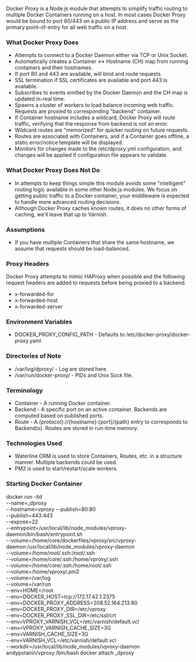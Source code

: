 Docker Proxy is a Node.js module that attempts to simplify traffic routing to multiple Docker Containers running on a host.
In most cases Docker Proxy would be bound to port 80/443 on a public IP address and serve as the primary point-of-entry for all web traffic on a host.

### What Docker Proxy Does

* Attempts to connect to a Docker Daemon either via TCP or Unix Socket.
* Automatically creates a Container <-> Hostname (CH) map from running containers and their hostnames.
* If port 80 and 443 are available, will bind and route requests.
* SSL termination if SSL certificates are available and port 443 is available.
* Subscribes to events emitted by the Docker Daemon and the CH map is updated in-real time.
* Spawns a cluster of workers to load balance incoming web traffic. Requests are proxied to corresponding "backend" container.
* If Container hostname includes a wildcard, Docker Proxy will route traffic, verifying that the response from backend is not an error.
* Wildcard routes are "memorized" for quicker routing on future requests.
* Routes are associated with Containers, and if a Container goes offline, a static error/notice template will be displayed.
* Monitors for changes made to the /etc/dproxy.yml configuration, and changes will be applied if configuration file appears to validate.

### What Docker Proxy Does Not Do

* In attempts to keep things simple this module avoids some "intelligent" routing logic available in some other Node.js modules. We focus on getting public traffic to a Docker container, your middleware is expected to handle more advanced routing decisions.
* Although Docker Proxy caches known routes, it does no other forms of caching, we'll leave that up to Varnish.

### Assumptions

* If you have multiple Containers that share the same hostname, we assume that requests should be load-balanced.

### Proxy Headers
Docker Proxy attempts to mimic HAProxy when possible and the following request headers are added to requests before being proxied to a backend.

* x-forwarded-for
* x-forwarded-host
* x-forwarded-server

### Environment Variables

* DOCKER_PROXY_CONFIG_PATH - Defaults to /etc/docker-proxy/docker-proxy.yaml

### Directories of Note

* /var/log/dproxy/ - Log are stored here.
* /var/run/docker-proxy/ - PIDs and Unix Sock file.

### Terminology

* Container - A running Docker container.
* Backend - A specific port on an active container. Backends are computed based on published ports.
* Route - A {protocol}://{hostname}:{port}/{path} entry to corresponds to Backend(s). Routes are stored in run-time memory.

### Technologies Used

* Waterline ORM is used to store Containers, Routes, etc. in a structure manner. Multiple backends could be used.
* PM2 is used to start/restart/scale workers.


### Starting Docker Container

  docker run -itd \
    --name=_dproxy \
    --hostname=vproxy \--publish=80:80 \
    --publish=443:443 \
    --expose=22 \
    --entrypoint=/usr/local/lib/node_modules/vproxy-daemon/bin/bash/entrypoint.sh \
    --volume=/home/core/dockerfiles/vproxy/src/vproxy-daemon:/usr/local/lib/node_modules/vproxy-daemon \
    --volume=/home/root/.ssh:/root/.ssh \
    --volume=/home/core/.ssh:/home/vproxy/.ssh \
    --volume=/home/core/.ssh:/home/root/.ssh \
    --volume=/home/vproxy/.pm2 \
    --volume=/var/log \
    --volume=/var/run \
    --env=HOME=/root \
    --env=DOCKER_HOST=tcp://172.17.42.1:2375 \
    --env=DOCKER_PROXY_ADDRESS=208.52.164.213:80 \
    --env=DOCKER_PROXY_DIR=/etc/vproxy \
    --env=DOCKER_PROXY_SSL_DIR=/etc/ssl/crt \
    --env=VPROXY_VARNISH_VCL=/etc/varnish/default.vcl \
    --env=VPROXY_VARNISH_CACHE_SIZE=3G \
    --env=VARNISH_CACHE_SIZE=3G \
    --env=VARNISH_VCL=/etc/varnish/default.vcl \
    --workdir=/usr/local/lib/node_modules/vproxy-daemon \
    andypotanin/vproxy /bin/bash
  docker attach _dproxy


